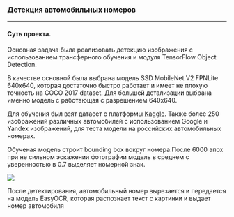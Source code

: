 <h3>Детекция автомобильных номеров</h3>
<hr>
<h4>Суть проекта.</h4>
<p>Основная задача была реализовать детекцию изображения с использованием трансферного обучения и модуля TensorFlow Object Detection.</p>
<p>В качестве основной была выбрана модель SSD MobileNet V2 FPNLite 640x640, которая достаточно быстро работает и имеет не плохую точность на COCO 2017 dataset. Для большей детализации выбрана именно модель с работающая с разрешением 640x640.</p>
<p>Для обучения был взят датасет с платформы <a href='https://www.kaggle.com/datasets/andrewmvd/car-plate-detection'>Kaggle</a>. Также более 250 изображений различных автомобилей с использованием Google и Yandex изображений, для теста модели на российских автомобильных номерах.</p>
<p>Обученая модель строит bounding box вокруг номера.После 6000 эпох при не сильном эскажении фотографии модель в среднем с уверенностью в 0.7 выделяет номерной знак.</p>
<img src='https://github.com/Alextsgnv/Detection_image/images/test.jpg'>
<p>После детектирования, автомобильный номер вырезается и передается на модель EasyOCR, которая распознает текст с картинки и выдает номер автомобиля</p>


